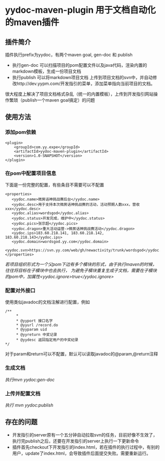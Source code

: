 # yydoc-maven-plugin 用于文档自动化的maven插件

## 插件简介
    
插件执行prefix为yydoc，有两个maven goal, gen-doc 和 publish

* 执行gen-doc 可以扫描项目的pom配置文件以及java代码，渲染内置的markdown模板，生成一份项目文档
* 执行publish 可以将markdown项目文档 上传到项目文档的svn中，并自动修改http://dev.yypm.com/开发指引的菜单，添加菜单指向当前项目的文档。

很大程度上解决了项目文档格式杂乱（统一的内置模板），上传到开发指引网站操作繁琐（publish一个maven goal搞定）的问题

## 使用方法

### 添加pom依赖

    <plugin>
        <groupId>com.yy.expe</groupId>
        <artifactId>yydoc-maven-plugin</artifactId>
        <version>1.0-SNAPSHOT</version>
    </plugin>

### 在pom中配置项目信息

下面是一份完整的配置，有些条目不需要可以不配置

    <properties>
       <yydoc.name>微房话神挑战赛后台</yydoc.name>
       <yydoc.desc>用于支持本次微房话神挑战赛的活动，活动预期人数xxx，营收xxx</yydoc.desc>
       <yydoc.alias>wordsgod</yydoc.alias>
       <yydoc.status>开发完成，维护中</yydoc.status>
       <yydoc.pics>张宗超</yydoc.pics>
       <yydoc.dragon>重大活动运营->微房话神挑战赛活动</yydoc.dragon>
       <yydoc.ips>183.60.218.141, 183.60.218.142, 183.60.218.143</yydoc.ips>
       <yydoc.domain>wordsgod.yy.com</yydoc.domain>
       <yydoc.svn>https://svn.yy.com/web/gh/newactivity/trunk/wordsgod</yydoc.svn>
    </properties>
                
*若项目组织形式为一个父pom下边有多个模块的形式，由于执行maven的时候，往往将目标在子模块中也去执行，
为避免子模块重复生成子文档，需要在子模块的pom中，加属性<yydoc.ignore>true</yydoc.ignore>*

### 配置对外接口

使用类似javadoc的文档注解进行配置，例如
    
    /**
    	 *
    	 * @yyport 接口名字
    	 * @yyurl /record.do
    	 * @yyparam uid
    	 * @yyreturn 中奖记录
    	 * @yydesc 返回指定用户的中奖纪录
    */
    
对于param和return可以不配置，默认可以读取javadoc的@param,@return注释

### 生成文档

*执行mvn yydoc:gen-doc*

### 上传并配置文档

*执行 mvn yydoc:publish*

## 存在的问题
* 开发指引的server原有一个五分钟自动拉取svn的任务，目前好像不生效了，执行完publish之后，还要在开发指引的server上执行一下更新命令
* 插件首先checkout下开发指引的index.html，若在插件的执行过程中，有别的用户，update了index.html，会导致插件后面提交失败。需要重新运行。
